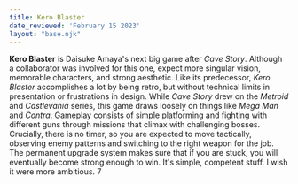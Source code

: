 ```yaml
---
title: Kero Blaster
date_reviewed: 'February 15 2023'
layout: "base.njk"
---
```


**Kero Blaster** is Daisuke Amaya's next big game after *Cave Story*. Although a collaborator was involved for this one, expect more singular vision, memorable characters, and strong aesthetic. Like its predecessor, *Kero Blaster* accomplishes a lot by being retro, but without technical limits in presentation or frustrations in design. While *Cave Story* drew on the *Metroid* and *Castlevania* series, this game draws loosely on things like *Mega Man* and *Contra*. Gameplay consists of simple platforming and fighting with different guns through missions that climax with challenging bosses. Crucially, there is no timer, so you are expected to move tactically, observing enemy patterns and switching to the right weapon for the job. The permanent upgrade system makes sure that if you are stuck, you will eventually become strong enough to win. It's simple, competent stuff. I wish it were more ambitious. 7